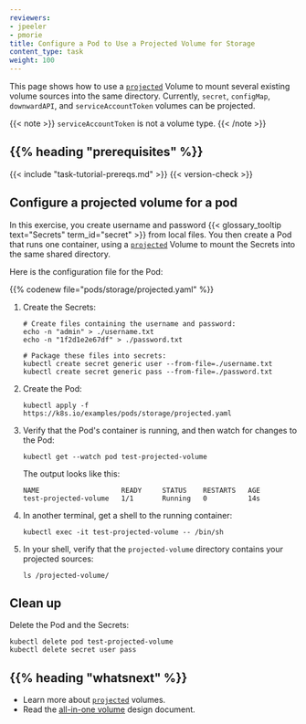```yaml
---
reviewers:
- jpeeler
- pmorie
title: Configure a Pod to Use a Projected Volume for Storage
content_type: task
weight: 100
---
```


<!-- overview -->
This page shows how to use a [`projected`](/docs/concepts/storage/volumes/#projected) Volume to mount
several existing volume sources into the same directory. Currently, `secret`, `configMap`, `downwardAPI`,
and `serviceAccountToken` volumes can be projected.

{{< note >}}
`serviceAccountToken` is not a volume type.
{{< /note >}}


## {{% heading "prerequisites" %}}

{{< include "task-tutorial-prereqs.md" >}} {{< version-check >}}


<!-- steps -->
## Configure a projected volume for a pod

In this exercise, you create username and password {{< glossary_tooltip text="Secrets" term_id="secret" >}} from local files. You then create a Pod that runs one container, using a [`projected`](/docs/concepts/storage/volumes/#projected) Volume to mount the Secrets into the same shared directory.

Here is the configuration file for the Pod:

{{% codenew file="pods/storage/projected.yaml" %}}

1. Create the Secrets:

    ```shell
    # Create files containing the username and password:
    echo -n "admin" > ./username.txt
    echo -n "1f2d1e2e67df" > ./password.txt

    # Package these files into secrets:
    kubectl create secret generic user --from-file=./username.txt
    kubectl create secret generic pass --from-file=./password.txt
    ```
1. Create the Pod:

    ```shell
    kubectl apply -f https://k8s.io/examples/pods/storage/projected.yaml
    ```
1. Verify that the Pod's container is running, and then watch for changes to
the Pod:

    ```shell
    kubectl get --watch pod test-projected-volume
    ```
    The output looks like this:
    ```
    NAME                    READY     STATUS    RESTARTS   AGE
    test-projected-volume   1/1       Running   0          14s
    ```
1. In another terminal, get a shell to the running container:

    ```shell
    kubectl exec -it test-projected-volume -- /bin/sh
    ```
1. In your shell, verify that the `projected-volume` directory contains your projected sources:

    ```shell
    ls /projected-volume/
    ```

## Clean up

Delete the Pod and the Secrets:

```shell
kubectl delete pod test-projected-volume
kubectl delete secret user pass
```



## {{% heading "whatsnext" %}}

* Learn more about [`projected`](/docs/concepts/storage/volumes/#projected) volumes.
* Read the [all-in-one volume](https://git.k8s.io/design-proposals-archive/node/all-in-one-volume.md) design document.

